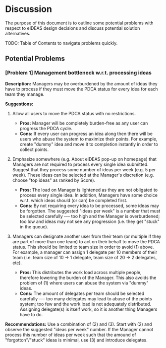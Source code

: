 # Discussion
The purpose of this document is to outline some potential problems with respect to eIDEAS design decisions and discuss potential solution alternatives.

TODO: Table of Contents to navigate problems quickly.

## Potential Problems

### [Problem 1] Management bottleneck w.r.t. processing ideas

**Description:** Managers may be overburdened by the amount of ideas they have to process if they must move the PDCA status for every idea for each team they manage.

**Suggestions:**
  1. Allow all users to move the PDCA status with no restrictions.
      * **Pros:** Manager will be completely burden-free as any user can progress the PDCA cycle.
      * **Cons:** If every user can progress an idea along then there will be users who abuse the system to maximize their points. For example, create "dummy" idea and move it to completion instantly in order to collect points.

  2. Emphasize somewhere (e.g. About eIDEAS pop-up on homepage) that Managers are not required to process every single idea submitted. Suggest that they process some number of ideas per week (e.g. 5 per week). These ideas can be selected at the Manager's discretion (e.g. choose "top ideas" as ranked by Score).
      * **Pros:** The load on Manager is lightened as they are not obligated to process every single idea. In addition, Managers have some choice w.r.t. which ideas should (or can) be completed first.
      * **Cons:** By not requiring every idea to be processed, some ideas may be forgotten. The suggested "ideas per week" is a number that must be selected carefully --- too high and the Manager is overburdened; too low and ideas may not see any progression (i.e. they get "stuck" in the queue).

  3. Managers can designate another user from their team (or multiple if they are part of more than one team) to act on their behalf to move the PDCA status. This should be limited to team size in order to avoid (1) above. For example, a manager can assign 1 delegate per 10 members of their team (i.e. team size of 10 -> 1 delegate, team size of 20 -> 2 delegates, etc).
      * **Pros:** This distributes the work load across multiple people, therefore lowering the burden of the Manager. This also avoids the problem of (1) where users can abuse the system via "dummy" ideas.
      * **Cons:** The amount of delegates per team should be selected carefully --- too many delegates may lead to abuse of the points system; too few and the work load is not adequately distributed. Assigning delegate(s) is itself work, so it is another thing Managers have to do.

**Recommendations:**
Use a combination of (2) and (3). Start with (2) and observe the suggested "ideas per week" number. If the Manager cannot process this number of ideas per week such that the amound of "forgotton"/"stuck" ideas is minimal, use (3) and introduce delegates.
